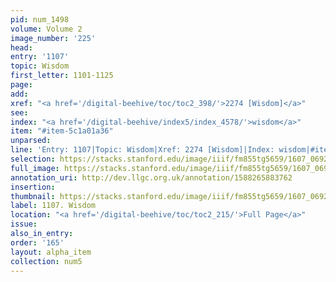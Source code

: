 ```yaml
---
pid: num_1498
volume: Volume 2
image_number: '225'
head:
entry: '1107'
topic: Wisdom
first_letter: 1101-1125
page:
add:
xref: "<a href='/digital-beehive/toc/toc2_398/'>2274 [Wisdom]</a>"
see:
index: "<a href='/digital-beehive/index5/index_4578/'>wisdom</a>"
item: "#item-5c1a01a36"
unparsed:
line: 'Entry: 1107|Topic: Wisdom|Xref: 2274 [Wisdom]|Index: wisdom|#item-5c1a01a36'
selection: https://stacks.stanford.edu/image/iiif/fm855tg5659/1607_0692/403,1148,2885,1081/full/0/default.jpg
full_image: https://stacks.stanford.edu/image/iiif/fm855tg5659/1607_0692/full/full/0/default.jpg
annotation_uri: http://dev.llgc.org.uk/annotation/1588265883762
insertion:
thumbnail: https://stacks.stanford.edu/image/iiif/fm855tg5659/1607_0692/403,1148,600,180/250,/0/default.jpg
label: 1107. Wisdom
location: "<a href='/digital-beehive/toc/toc2_215/'>Full Page</a>"
issue:
also_in_entry:
order: '165'
layout: alpha_item
collection: num5
---
```

